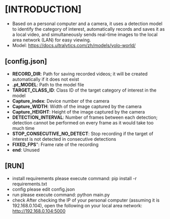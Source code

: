 # [INTRODUCTION]
- Based on a personal computer and a camera, it uses a detection model to identify the category of interest, automatically records and saves it as a local video, and simultaneously sends real-time images to the local area network (LAN) for easy viewing.
- Model: https://docs.ultralytics.com/zh/models/yolo-world/

## [config.json]
- **RECORD_DIR**: Path for saving recorded videos; it will be created automatically if it does not exist
- **.pt_MODEL**:  Path to the model file
- **TARGET_CLASS_ID**: Class ID of the target category of interest in the model
- **Capture_index**: Device number of the camera
- **Capture_WIDTH**: Width of the image captured by the camera
- **Capture_HEIGHT**: Height of the image captured by the camera
- **DETECTION_INTERVAL**: Number of frames between each detection; detection cannot be performed on every frame as it would take too much time
- **STOP_CONSECUTIVE_NO_DETECT**: Stop recording if the target of interest is not detected in consecutive detections
- **FIXED_FPS**": Frame rate of the recording
- **end**: Unused

## [RUN]
- install requirements
	please execute command: pip install -r requirements.txt
- config
	please edit config.json
- run
	please execute command: python main.py
- check
	After checking the IP of your personal computer (assuming it is 192.168.0.104), open the following on your local area network: http://192.168.0.104:5000